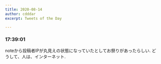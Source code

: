 ```yaml
---
title: 2020-08-14
author: cdddar
excerpt: Tweets of the Day

---
```


### 17:39:01

noteから投稿者IPが丸見えの状態になっていたとしてお祭りがあったらしい.
どうして、人は、インターネット.

